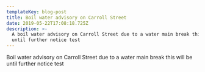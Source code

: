 ```yaml
---
templateKey: blog-post
title: Boil water advisory on Carroll Street
date: 2019-05-22T17:08:18.725Z
description: >-
  A boil water advisory on Carroll Street due to a water main break this is
  until further notice test
---
```

Boil water advisory on Carroll Street due to a water main break this will be until further notice test
